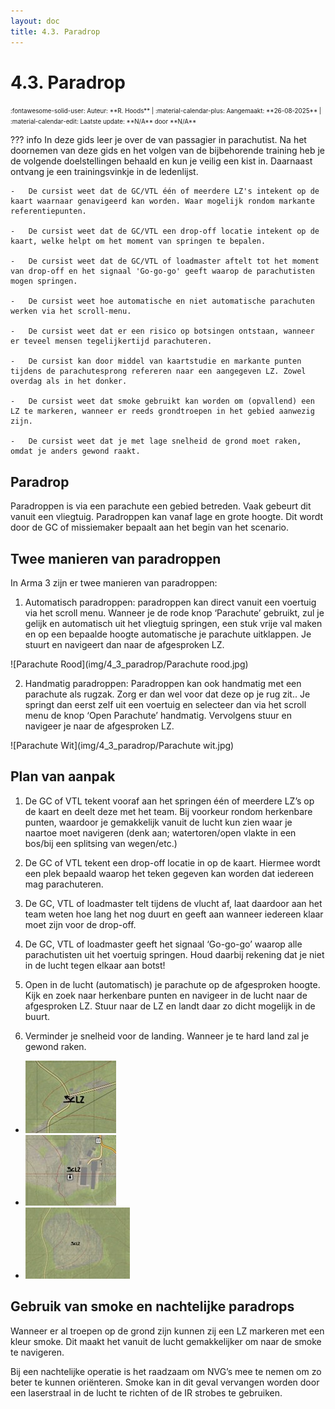 ```yaml
---
layout: doc
title: 4.3. Paradrop
---
```

# 4.3. Paradrop
<span style="font-size:0.7em;">
    :fontawesome-solid-user: Auteur: **R. Hoods** | :material-calendar-plus: Aangemaakt: **26-08-2025** | :material-calendar-edit: Laatste update: **N/A** door **N/A**
</span>

??? info
    In deze gids leer je over de van passagier in parachutist. Na het doornemen van deze gids en het volgen van de bijbehorende training heb je de volgende doelstellingen behaald en kun je veilig een kist in. Daarnaast ontvang je een trainingsvinkje in de ledenlijst.

    -	De cursist weet dat de GC/VTL één of meerdere LZ's intekent op de kaart waarnaar genavigeerd kan worden. Waar mogelijk rondom markante referentiepunten.

    -	De cursist weet dat de GC/VTL een drop-off locatie intekent op de kaart, welke helpt om het moment van springen te bepalen.

    -	De cursist weet dat de GC/VTL of loadmaster aftelt tot het moment van drop-off en het signaal 'Go-go-go' geeft waarop de parachutisten mogen springen.

    -	De cursist weet hoe automatische en niet automatische parachuten werken via het scroll-menu.

    -	De cursist weet dat er een risico op botsingen ontstaan, wanneer er teveel mensen tegelijkertijd parachuteren.

    -	De cursist kan door middel van kaartstudie en markante punten tijdens de parachutesprong refereren naar een aangegeven LZ. Zowel overdag als in het donker.

    -	De cursist weet dat smoke gebruikt kan worden om (opvallend) een LZ te markeren, wanneer er reeds grondtroepen in het gebied aanwezig zijn.

    -	De cursist weet dat je met lage snelheid de grond moet raken, omdat je anders gewond raakt.

## Paradrop
Paradroppen is via een parachute een gebied betreden. Vaak gebeurt dit vanuit een vliegtuig. Paradroppen kan vanaf lage en grote hoogte. Dit wordt door de GC of missiemaker bepaalt aan het begin van het scenario.

## Twee manieren van paradroppen
In Arma 3 zijn er twee manieren van paradroppen:

1. Automatisch paradroppen: paradroppen kan direct vanuit een voertuig via het scroll menu. Wanneer je de rode knop ‘Parachute’ gebruikt, zul je gelijk en automatisch uit het vliegtuig springen, een stuk vrije val maken en op een bepaalde hoogte automatische je parachute uitklappen. Je stuurt en navigeert dan naar de afgesproken LZ.

![Parachute Rood](img/4_3_paradrop/Parachute rood.jpg)

2. Handmatig paradroppen: Paradroppen kan ook handmatig met een parachute als rugzak. Zorg er dan wel voor dat deze op je rug zit.. Je springt dan eerst zelf uit een voertuig en selecteer dan via het scroll menu de knop ‘Open Parachute’ handmatig. Vervolgens stuur en navigeer je naar de afgesproken LZ.

![Parachute Wit](img/4_3_paradrop/Parachute wit.jpg)

## Plan van aanpak

1.	De GC of VTL tekent vooraf aan het springen één of meerdere LZ’s op de kaart en deelt deze met het team. Bij voorkeur rondom herkenbare punten, waardoor je gemakkelijk vanuit de lucht kun zien waar je naartoe moet navigeren (denk aan; watertoren/open vlakte in een bos/bij een splitsing van wegen/etc.)

2.	De GC of VTL tekent een drop-off locatie in op de kaart. Hiermee wordt een plek bepaald waarop het teken gegeven kan worden dat iedereen mag parachuteren.

3.	De GC, VTL of loadmaster telt tijdens de vlucht af, laat daardoor aan het team weten hoe lang het nog duurt en geeft aan wanneer iedereen klaar moet zijn voor de drop-off.

4.	De GC, VTL of loadmaster geeft het signaal ‘Go-go-go’ waarop alle parachutisten uit het voertuig springen. Houd daarbij rekening dat je niet in de lucht tegen elkaar aan botst!

5.	Open in de lucht (automatisch) je parachute op de afgesproken hoogte. Kijk en zoek naar herkenbare punten en navigeer in de lucht naar de afgesproken LZ. Stuur naar de LZ en landt daar zo dicht mogelijk in de buurt.

6.	Verminder je snelheid voor de landing. Wanneer je te hard land zal je gewond raken.

<div class="grid cards" markdown>

- ![Afbeelding](img/4_3_paradrop/LZ1.jpg)
- ![Afbeelding](img/4_3_paradrop/LZ2.jpg)
- ![Afbeelding](img/4_3_paradrop/LZ3.jpg)

</div>

## Gebruik van smoke en nachtelijke paradrops
Wanneer er al troepen op de grond zijn kunnen zij een LZ markeren met een kleur smoke. Dit maakt het vanuit de lucht gemakkelijker om naar de smoke te navigeren. 

Bij een nachtelijke operatie is het raadzaam om NVG’s mee te nemen om zo beter te kunnen oriënteren. Smoke kan in dit geval vervangen worden door een laserstraal in de lucht te richten of de IR strobes te gebruiken.

